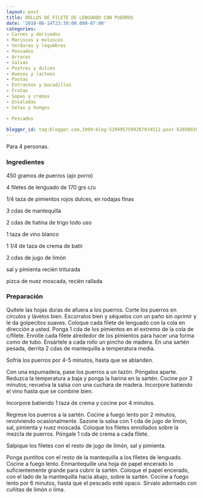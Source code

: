 ```yaml
---
layout: post
title: ROLLOS DE FILETE DE LENGUADO CON PUERROS
date: '2010-06-14T23:30:00.000-07:00'
categories:
- Carnes y derivados
- Mariscos y moluscos
- Verduras y legumbres
- Pescados
- Arroces
- Salsas
- Postres y dulces
- Huevos y lacteos
- Pastas
- Entrantes y bocadillos
- Frutas
- Sopas y cremas
- Ensaladas
- Setas y hongos

- Pescados

blogger_id: tag:blogger.com,1999:blog-5299957599287034512.post-6289893964484886029
---
```


Para 4 personas.

<h3>Ingredientes</h3>

450 gramos de puerros (ajo porro)

4 filetes de lenguado de 170 grs c/u

1/4 taza de pimientos rojos dulces, en rodajas finas

3 cdas de mantequilla

2 cdas de hatina de trigo todo uso

1 taza de vino blanco

1 1/4 de taza de crema de batir

2 cdas de jugo de limón

sal y pimienta recién triturada

pizca de nuez moscada, recién rallada

<h3>Preparación</h3>

Quítele las hojas duras de afuera a los puerros. Corte los puerros en círculos y lávelos bien. Escúrralos bien y séquelos con un paño sin oprimir y le da golpecitos suaves. Coloque cada filete de lenguado con la cola en dirección a usted. Ponga 1 cda de los pimientos en el extremo de la cola de c/filete. Enrolle cada filete alrededor de los pimientos para hacer una forma como de tubo. Ensártele a cada rollo un pincho de madera. En una sartén pesada, derrita 2 cdas de mantequilla a temperatura media.

Sofría los puerros por 4-5 minutos, hasta que se ablanden.

Con una espumadera, pase los puerros a un tazón. Póngalos aparte. Reduzca la temperatura a baja y ponga la harina en la sartén. Cocine por 3 minutos; revuelva la salsa con una cuchara de madera. Incorpore batiendo el vino hasta que se combine bien.

Incorpore batiendo 1 taza de crema y cocine por 4 minutos.

Regrese los puerros a la sartén. Cocine a fuego lento por 2 minutos, revolviendo ocasionalmente. Sazone la salsa con 1 cda de jugo de limón, sal, pimienta y nuez moscada. Coloque los filetes enrollados sobre la mezcla de puerros. Póngale 1 cda de crema a cada filete.

Salpique los filetes con el resto de jugo de limón, sal y pimienta.

Ponga puntitos con el resto de la mantequilla a los filetes de lenguado. Cocine a fuego lento. Enmantequille una hoja de papel encerado lo suficientemente grande para cubrir la sartén. Coloque el papel encerado, con el lado de la mantequilla hacia abajo, sobre la sartén. Cocine a fuego lento por 6 minutos, hasta que el pescado esté opaco. Sírvalo adornado con cuñitas de limón o lima.

